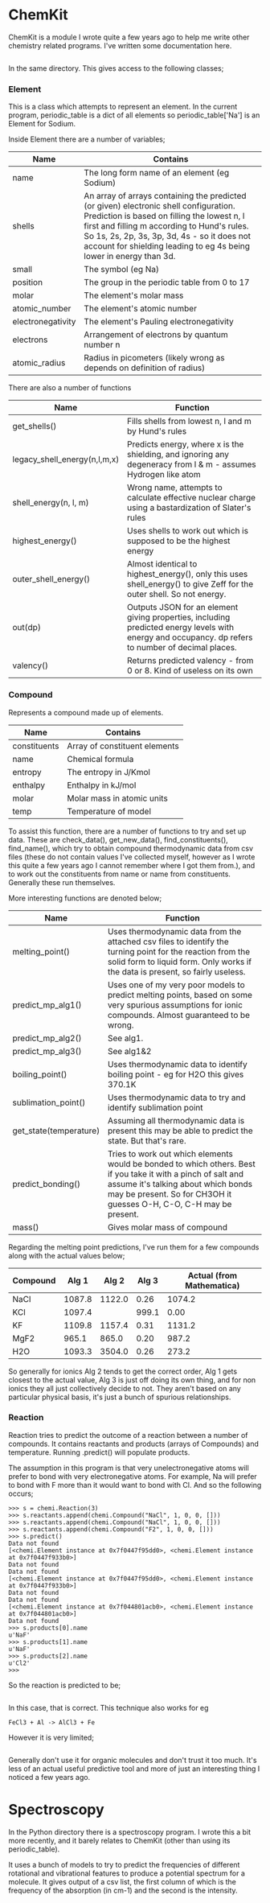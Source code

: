 # ChemKit

ChemKit is a module I wrote quite a few years ago to help me write other chemistry related programs. I've written some documentation here.

```import chemi
```

In the same directory. This gives access to the following classes;

### Element

This is a class which attempts to represent an element. In the current program, periodic_table is a dict of all elements so periodic_table['Na'] is an Element for Sodium.

Inside Element there are a number of variables;

| Name           | Contains |
|----------------|------------------------|
| name           | The long form name of an element (eg Sodium) |
| shells         | An array of arrays containing the predicted (or given) electronic shell configuration. Prediction is based on filling the lowest n, l first and filling m according to Hund's rules. So 1s, 2s, 2p, 3s, 3p, 3d, 4s - so it does not account for shielding leading to eg 4s being lower in energy than 3d. |
| small          | The symbol (eg Na) |
| position       | The group in the periodic table from 0 to 17 |
| molar          | The element's molar mass |
| atomic_number  | The element's atomic number |
| electronegativity | The element's Pauling electronegativity |
| electrons      | Arrangement of electrons by quantum number n |
| atomic_radius  | Radius in picometers (likely wrong as depends on definition of radius) |


There are also a number of functions

| Name           | Function |
|----------------|----------|
| get_shells()   | Fills shells from lowest n, l and m by Hund's rules |
| legacy_shell_energy(n,l,m,x) | Predicts energy, where x is the shielding, and ignoring any degeneracy from l & m - assumes Hydrogen like atom |
| shell_energy(n, l, m) | Wrong name, attempts to calculate effective nuclear charge using a bastardization of Slater's rules |
| highest_energy() | Uses shells to work out which is supposed to be the highest energy |
| outer_shell_energy() | Almost identical to highest_energy(), only this uses shell_energy() to give Zeff for the outer shell. So not energy. |
| out(dp) | Outputs JSON for an element giving properties, including predicted energy levels with energy and occupancy. dp refers to number of decimal places. |
| valency() | Returns predicted valency - from 0 or 8. Kind of useless on its own |

### Compound

Represents a compound made up of elements.

| Name         | Contains |
|--------------|----------|
| constituents | Array of constituent elements |
| name         | Chemical formula |
| entropy      | The entropy in J/Kmol |
| enthalpy     | Enthalpy in kJ/mol |
| molar        | Molar mass in atomic units |
| temp         | Temperature of model |

To assist this function, there are a number of functions to try and set up data. These are check_data(), get_new_data(), find_constituents(), find_name(), which try to obtain compound thermodynamic data from csv files (these do not contain values I've collected myself, however as I wrote this quite a few years ago I cannot remember where I got them from.), and to work out the constituents from name or name from constituents. Generally these run themselves.

More interesting functions are denoted below;

| Name        | Function |
|-------------|----------|
| melting_point() | Uses thermodynamic data from the attached csv files to identify the turning point for the reaction from the solid form to liquid form. Only works if the data is present, so fairly useless. |
| predict_mp_alg1() | Uses one of my very poor models to predict melting points, based on some very spurious assumptions for ionic compounds. Almost guaranteed to be wrong. |
| predict_mp_alg2() | See alg1. |
| predict_mp_alg3() | See alg1&2 |
| boiling_point()  | Uses thermodynamic data to identify boiling point - eg for H2O this gives 370.1K |
| sublimation_point() | Uses thermodynamic data to try and identify sublimation point |
| get_state(temperature) | Assuming all thermodynamic data is present this may be able to predict the state. But that's rare. |
| predict_bonding() | Tries to work out which elements would be bonded to which others. Best if you take it with a pinch of salt and assume it's talking about which bonds may be present. So for CH3OH it guesses O-H, C-O, C-H may be present. |
| mass() | Gives molar mass of compound |



Regarding the melting point predictions, I've run them for a few compounds along with the actual values below;

| Compound | Alg 1 | Alg 2 | Alg 3 | Actual (from Mathematica) |
|----------|-------|-------|-------|---------------------------|
| NaCl     | 1087.8| 1122.0| 0.26  | 1074.2                    |
| KCl      | 1097.4| |999.1| 0.00  | 1043.2                    |
| KF       | 1109.8| 1157.4| 0.31  | 1131.2                    |
| MgF2     | 965.1 | 865.0 | 0.20  | 987.2                     |
| H2O      | 1093.3| 3504.0| 0.26  | 273.2                     |

So generally for ionics Alg 2 tends to get the correct order, Alg 1 gets closest to the actual value, Alg 3 is just off doing its own thing, and for non ionics they all just collectively decide to not. They aren't based on any particular physical basis, it's just a bunch of spurious relationships.


### Reaction

Reaction tries to predict the outcome of a reaction between a number of compounds. It contains reactants and products (arrays of Compounds) and temperature. Running .predict() will populate products.

The assumption in this program is that very unelectronegative atoms will prefer to bond with very electronegative atoms. For example, Na will prefer to bond with F more than it would want to bond with Cl. And so the following occurs;

```
>>> s = chemi.Reaction(3)
>>> s.reactants.append(chemi.Compound("NaCl", 1, 0, 0, []))
>>> s.reactants.append(chemi.Compound("NaCl", 1, 0, 0, []))
>>> s.reactants.append(chemi.Compound("F2", 1, 0, 0, []))
>>> s.predict()
Data not found
[<chemi.Element instance at 0x7f0447f95dd0>, <chemi.Element instance at 0x7f0447f933b0>]
Data not found
Data not found
[<chemi.Element instance at 0x7f0447f95dd0>, <chemi.Element instance at 0x7f0447f933b0>]
Data not found
Data not found
[<chemi.Element instance at 0x7f044801acb0>, <chemi.Element instance at 0x7f044801acb0>]
Data not found
>>> s.products[0].name
u'NaF'
>>> s.products[1].name
u'NaF'
>>> s.products[2].name
u'Cl2'
>>>
```

So the reaction is predicted to be;

``` 2NaCl + F2 -> 2NaF + Cl2
```

In this case, that is correct. This technique also works for eg

```C3H8 + 5O2 -> 3CO2 + 4H2O
FeCl3 + Al -> AlCl3 + Fe
```

However it is very limited;

``` C2H6O + O -> C2H2 + 2H2O
```

Generally don't use it for organic molecules and don't trust it too much. It's less of an actual useful predictive tool and more of just an interesting thing I noticed a few years ago.

# Spectroscopy

In the Python directory there is a spectroscopy program. I wrote this a bit more recently, and it barely relates to ChemKit (other than using its periodic_table).

It uses a bunch of models to try to predict the frequencies of different rotational and vibrational features to produce a potential spectrum for a molecule. It gives output of a csv list, the first column of which is the frequency of the absorption (in cm-1) and the second is the intensity.
